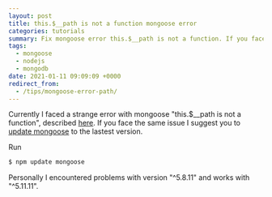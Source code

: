 ```yaml
---
layout: post
title: this.$__path is not a function mongoose error
categories: tutorials
summary: Fix mongoose error this.$__path is not a function. If you face the same issue I suggest you to update to the lastest version.
tags:
  - mongoose
  - nodejs
  - mongodb
date: 2021-01-11 09:09:09 +0000
redirect_from:
  - /tips/mongoose-error-path/
---
```


Currently I faced a strange error with mongoose "this.$\_\_path is not a function", described [here](https://github.com/pinojs/pino-pretty/issues/109). If you face the same issue I suggest you to [update mongoose](https://www.npmjs.com/package/mongoose) to the lastest version.

Run

```sh
$ npm update mongoose
```

Personally I encountered problems with version "^5.8.11" and works with "^5.11.11".
